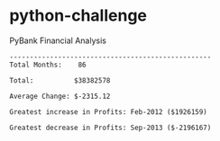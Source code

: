 # python-challenge

  PyBank Financial Analysis
    
    --------------------------------------------------
    Total Months:    86
  
    Total:          $38382578
  
    Average Change: $-2315.12
  
    Greatest increase in Profits: Feb-2012 ($1926159)
  
    Greatest decrease in Profits: Sep-2013 ($-2196167)
